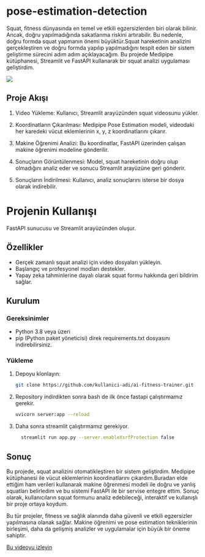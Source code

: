 # pose-estimation-detection



Squat, fitness dünyasında en temel ve etkili egzersizlerden biri olarak bilinir. Ancak, doğru yapılmadığında sakatlanma riskini artırabilir. Bu nedenle, doğru formda squat yapmanın önemi büyüktür.Squat hareketinin analizini gerçekleştiren ve doğru formda yapılıp yapılmadığını tespit eden bir sistem geliştirme sürecini adım adım açıklayacağım. Bu projede Medipipe kütüphanesi, Streamlit ve FastAPI kullanarak bir squat analizi uygulaması geliştirdim.

![](https://github.com/user-attachments/assets/f86f8b64-8bad-49db-8279-c5d9edfd343b)


Proje Akışı
-- 
1. Video Yükleme: Kullanıcı, Streamlit arayüzünden squat videosunu yükler. 

2. Koordinatların Çıkarılması: Medipipe Pose Estimation modeli, videodaki her karedeki vücut eklemlerinin x, y, z koordinatlarını çıkarır.

3. Makine Öğrenimi Analizi: Bu koordinatlar, FastAPI üzerinden çalışan makine öğrenimi modeline gönderilir.

4. Sonuçların Görüntülenmesi: Model, squat hareketinin doğru olup olmadığını analiz eder ve sonucu Streamlit arayüzüne geri gönderir.

5. Sonuçların İndirilmesi: Kullanıcı, analiz sonuçlarını isterse bir dosya olarak indirebilir.
   

# Projenin Kullanışı

FastAPI sunucusu ve Streamlit arayüzünden oluşur.

## Özellikler
- Gerçek zamanlı squat analizi için video dosyaları yükleyin.
- Başlangıç ve profesyonel modları destekler.
- Yapay zeka tahminlerine dayalı olarak squat formu hakkında geri bildirim sağlar.

## Kurulum

### Gereksinimler
- Python 3.8 veya üzeri
- pip (Python paket yöneticisi) direk requirements.txt dosyasını indirebilirsiniz. 

### Yükleme
1. Depoyu klonlayın:
   ```bash
   git clone https://github.com/kullanici-adi/ai-fitness-trainer.git

2. Repository indirdikten sonra bash de ilk önce fastapi çalıştırmamız gerekir.
    ```bash
    uvicorn server:app --reload
    
3. Daha sonra streamlit çalıştırmamız gerekiyor.
   ```bash
     streamlit run app.py --server.enableXsrfProtection false


Sonuç
-- 

Bu projede, squat analizini otomatikleştiren bir sistem geliştirdim. Medipipe kütüphanesi ile vücut eklemlerinin koordinatlarını çıkardım.Buradan elde ettiğim ham verileri kullanarak  makine öğrenmesi modeli ile doğru ve yanlış squatları belirledim ve bu sistemi FastAPI ile bir servise entegre ettim. Sonuç olarak, kullanıcıların squat formunu analiz edebileceği, interaktif ve kullanışlı bir proje ortaya koydum.

Bu tür projeler, fitness ve sağlık alanında daha güvenli ve etkili egzersizler yapılmasına olanak sağlar. Makine öğrenimi ve pose estimation tekniklerinin birleşimi, daha da gelişmiş analizler ve uygulamalar için büyük bir öneme sahiptir.



[Bu videoyu izleyin](https://drive.google.com/file/d/1OsIYYOlfW9zmPDxc9Xr-8n0XUQh2QEC_/view?usp=drive_link)



